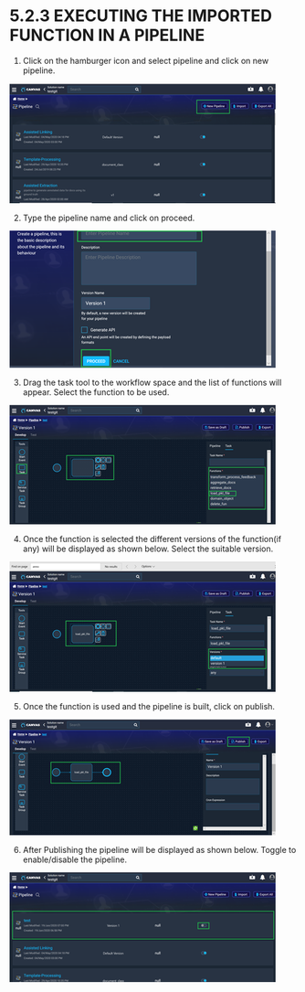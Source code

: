 # 5.2.3 EXECUTING THE IMPORTED FUNCTION IN A PIPELINE

1. Click on the hamburger icon and select pipeline and click on new pipeline.

![](../../../../.gitbook/assets/image%20%28119%29.png)

2. Type the pipeline name and click on proceed.

![](../../../../.gitbook/assets/image%20%28200%29.png)

3. Drag the task tool to the workflow space and the list of functions will appear. Select the function to be used.

![](../../../../.gitbook/assets/image%20%286%29.png)

4. Once the function is selected the different versions of the function\(if any\) will be displayed as shown below. Select the suitable version.

![](../../../../.gitbook/assets/image%20%2874%29.png)

5. Once the function is used and the pipeline is built, click on publish.

![](../../../../.gitbook/assets/image%20%2871%29.png)

6.   After Publishing the pipeline will be displayed as shown below. Toggle to enable/disable the pipeline.

![](../../../../.gitbook/assets/image%20%2868%29.png)

